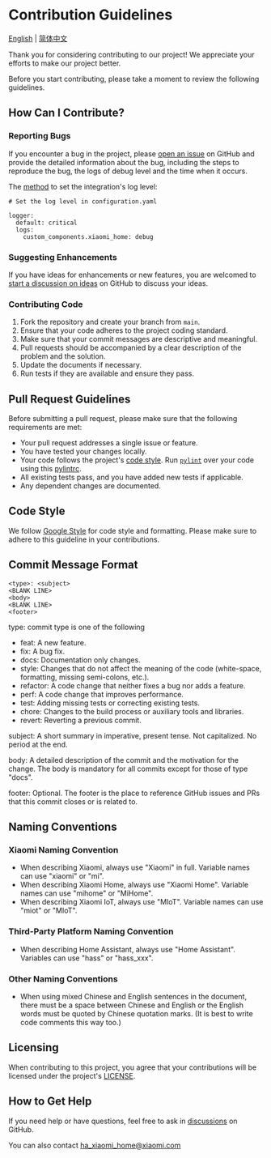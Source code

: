 # Contribution Guidelines

[English](./CONTRIBUTING.md) | [简体中文](./doc/CONTRIBUTING_zh.md)

Thank you for considering contributing to our project! We appreciate your efforts to make our project better.

Before you start contributing, please take a moment to review the following guidelines.

## How Can I Contribute?

### Reporting Bugs

If you encounter a bug in the project, please [open an issue](https://github.com/vayci/ha_xiaomi_home/issues/new/) on GitHub and provide the detailed information about the bug, including the steps to reproduce the bug, the logs of debug level and the time when it occurs.

The [method](https://www.home-assistant.io/integrations/logger/#log-filters) to set the integration's log level:

```
# Set the log level in configuration.yaml

logger:
  default: critical
  logs:
    custom_components.xiaomi_home: debug
```

### Suggesting Enhancements

If you have ideas for enhancements or new features, you are welcomed to [start a discussion on ideas](https://github.com/vayci/ha_xiaomi_home/discussions/new?category=ideas) on GitHub to discuss your ideas.

### Contributing Code

1. Fork the repository and create your branch from `main`.
2. Ensure that your code adheres to the project coding standard.
3. Make sure that your commit messages are descriptive and meaningful.
4. Pull requests should be accompanied by a clear description of the problem and the solution.
5. Update the documents if necessary.
6. Run tests if they are available and ensure they pass.

## Pull Request Guidelines

Before submitting a pull request, please make sure that the following requirements are met:

- Your pull request addresses a single issue or feature.
- You have tested your changes locally.
- Your code follows the project's [code style](#code-style). Run [`pylint`](https://github.com/google/pyink) over your code using this [pylintrc](../.pylintrc).
- All existing tests pass, and you have added new tests if applicable.
- Any dependent changes are documented.

## Code Style

We follow [Google Style](https://google.github.io/styleguide/pyguide.html) for code style and formatting. Please make sure to adhere to this guideline in your contributions.

## Commit Message Format

```
<type>: <subject>
<BLANK LINE>
<body>
<BLANK LINE>
<footer>
```

type: commit type is one of the following

- feat: A new feature.
- fix: A bug fix.
- docs: Documentation only changes.
- style: Changes that do not affect the meaning of the code (white-space, formatting, missing semi-colons, etc.).
- refactor: A code change that neither fixes a bug nor adds a feature.
- perf: A code change that improves performance.
- test: Adding missing tests or correcting existing tests.
- chore: Changes to the build process or auxiliary tools and libraries.
- revert: Reverting a previous commit.

subject: A short summary in imperative, present tense. Not capitalized. No period at the end.

body: A detailed description of the commit and the motivation for the change. The body is mandatory for all commits except for those of type "docs".

footer: Optional. The footer is the place to reference GitHub issues and PRs that this commit closes or is related to.

## Naming Conventions

### Xiaomi Naming Convention

- When describing Xiaomi, always use "Xiaomi" in full. Variable names can use "xiaomi" or "mi".
- When describing Xiaomi Home, always use "Xiaomi Home". Variable names can use "mihome" or "MiHome".
- When describing Xiaomi IoT, always use "MIoT". Variable names can use "miot" or "MIoT".

### Third-Party Platform Naming Convention

- When describing Home Assistant, always use "Home Assistant". Variables can use "hass" or "hass_xxx".

### Other Naming Conventions

- When using mixed Chinese and English sentences in the document, there must be a space between Chinese and English or the English words must be quoted by Chinese quotation marks. (It is best to write code comments this way too.)

## Licensing

When contributing to this project, you agree that your contributions will be licensed under the project's [LICENSE](../LICENSE.md).

## How to Get Help

If you need help or have questions, feel free to ask in [discussions](https://github.com/vayci/ha_xiaomi_home/discussions/) on GitHub.

You can also contact ha_xiaomi_home@xiaomi.com
